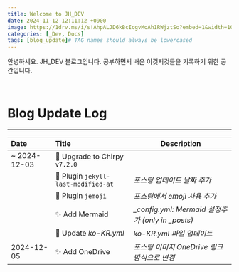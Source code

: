 ```yaml
---
title: Welcome to JH_DEV
date: 2024-11-12 12:11:12 +0900
image: https://1drv.ms/i/s!AhpALJD6kBcIcgvMoAh1RWjztSo?embed=1&width=1024&height=514
categories: [_Dev, Docs]
tags: [blog_update]# TAG names should always be lowercased
---
```






안녕하세요. JH_DEV 블로그입니다. 공부하면서 배운 이것저것들을 기록하기 위한 공간입니다.

<br>



# Blog Update Log

---

| Date | Title | Description |
|:-----|:------------|------|
| ~ 2024-12-03 | :bookmark: Upgrade to Chirpy `v7.2.0`            |                                                  |
|  | :electric_plug: Plugin `jekyll-last-modified-at` | *포스팅 업데이트 날짜 추가*                      |
|  | :electric_plug: Plugin `jemoji`                  | *포스팅에서 emoji 사용 추가*                     |
|  | :sparkles: Add Mermaid                           | *_config.yml: Mermaid 설정추가 (only in _posts)* |
|  | :hammer: Update *ko-KR.yml*                      | *ko-KR.yml 파일 업데이트*                        |
| 2024-12-05 | :sparkles: Add OneDrive                          | *포스팅 이미지 OneDrive 링크 방식으로 변경*      |









